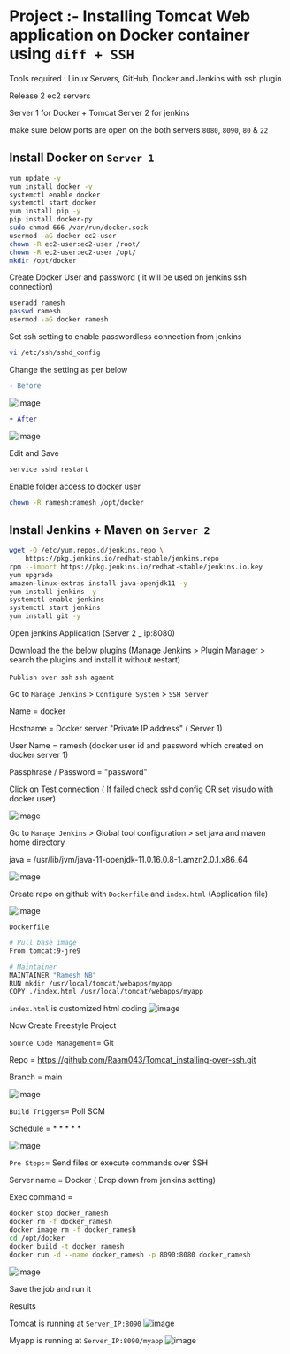 # Project :-  Installing Tomcat Web application on Docker container using ```diff + SSH```
Tools required : Linux Servers, GitHub, Docker and Jenkins with ssh plugin

Release 2 ec2 servers 

Server 1 for Docker + Tomcat
Server 2 for jenkins

make sure below ports are open on the both servers
`8080`, `8090`, `80` & `22`

## Install Docker on `Server 1`
```sh
yum update -y
yum install docker -y
systemctl enable docker
systemctl start docker
yum install pip -y
pip install docker-py
sudo chmod 666 /var/run/docker.sock
usermod -aG docker ec2-user
chown -R ec2-user:ec2-user /root/
chown -R ec2-user:ec2-user /opt/
mkdir /opt/docker
```

Create Docker User and password ( it will be used on jenkins ssh connection)
```sh
useradd ramesh
passwd ramesh
usermod -aG docker ramesh
```
Set ssh setting to enable passwordless connection from jenkins
```sh
vi /etc/ssh/sshd_config
```
Change the setting as per below

```diff
- Before 
```
![image](https://user-images.githubusercontent.com/111989928/198711105-0672a166-bf18-4922-a0dd-074bf7f75f8d.png)
```diff
+ After
```
![image](https://user-images.githubusercontent.com/111989928/198711366-3b7384d3-e18c-42c4-b966-149aeaefbcd6.png)

Edit and Save 

```sh
service sshd restart
```
Enable folder access to docker user
```sh
chown -R ramesh:ramesh /opt/docker
```


## Install Jenkins + Maven on `Server 2`
```sh
wget -O /etc/yum.repos.d/jenkins.repo \
    https://pkg.jenkins.io/redhat-stable/jenkins.repo
rpm --import https://pkg.jenkins.io/redhat-stable/jenkins.io.key
yum upgrade
amazon-linux-extras install java-openjdk11 -y
yum install jenkins -y
systemctl enable jenkins
systemctl start jenkins
yum install git -y
```
Open jenkins Application (Server 2 _ ip:8080)

Download the the below plugins (Manage Jenkins > Plugin Manager > search the plugins and install it without restart)

`Publish over ssh`
`ssh agaent`


Go to `Manage Jenkins` > `Configure System` > `SSH Server` 

Name = docker

Hostname = Docker server "Private IP address" ( Server 1)

User Name = ramesh    (docker user id and password which created on docker server 1)

Passphrase / Password = "password"

Click on Test connection ( If failed check sshd config OR set visudo with docker user)

![image](https://user-images.githubusercontent.com/111989928/198826055-b57b0bc0-5e21-4ab5-8b3b-6f0039090831.png)



Go to `Manage Jenkins` > Global tool configuration > set java and maven home directory

java = /usr/lib/jvm/java-11-openjdk-11.0.16.0.8-1.amzn2.0.1.x86_64

![image](https://user-images.githubusercontent.com/111989928/198826027-0413b6f6-1fa4-4365-aa2c-898f8ef0ffff.png)


Create repo on github with `Dockerfile` and `index.html` (Application file)

![image](https://user-images.githubusercontent.com/111989928/198836945-89d7a4b9-f596-4716-a310-d1c2e44c5008.png)

`Dockerfile` 
```sh
# Pull base image 
From tomcat:9-jre9

# Maintainer 
MAINTAINER "Ramesh NB" 
RUN mkdir /usr/local/tomcat/webapps/myapp
COPY ./index.html /usr/local/tomcat/webapps/myapp
```
`index.html` is customized html coding
![image](https://user-images.githubusercontent.com/111989928/198837047-0dcc18c7-dee9-4b87-a5d2-05d9d9fb011f.png)



Now Create Freestyle Project


`Source Code Management`= Git

Repo = https://github.com/Raam043/Tomcat_installing-over-ssh.git

Branch = main

![image](https://user-images.githubusercontent.com/111989928/198836742-b013ad1f-15c8-4d4b-bab4-852ac70ecd76.png)


`Build Triggers`= Poll SCM 

Schedule = * * * * *

![image](https://user-images.githubusercontent.com/111989928/198826209-1dd3f38c-02ae-4e68-954f-0ee271e7c026.png)


`Pre Steps`= Send files or execute commands over SSH

Server name = Docker ( Drop down from jenkins setting)

Exec command = 
```sh
docker stop docker_ramesh
docker rm -f docker_ramesh
docker image rm -f docker_ramesh
cd /opt/docker
docker build -t docker_ramesh
docker run -d --name docker_ramesh -p 8090:8080 docker_ramesh
```
![image](https://user-images.githubusercontent.com/111989928/198836808-b3a9029a-a938-48ac-b8c9-012f56bbe210.png)

Save the job and run it

Results

Tomcat is running at `Server_IP:8090`
![image](https://user-images.githubusercontent.com/111989928/198837101-f67ee652-b94c-4039-a9ca-16cb4a34f4f5.png)



Myapp is running at `Server_IP:8090/myapp`
![image](https://user-images.githubusercontent.com/111989928/198837203-7a3cc60a-8d14-4521-8f48-9c68d56e47fd.png)
